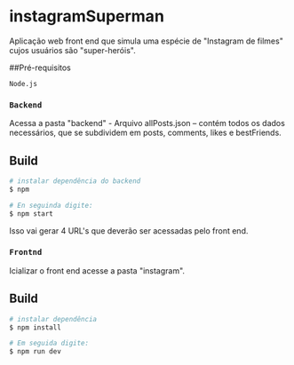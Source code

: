 # instagramSuperman

Aplicação web front end que simula uma espécie de "Instagram de filmes" cujos usuários são "super-heróis".

##Pré-requisitos

 `Node.js`

### `Backend`

Acessa a pasta "backend" - Arquivo allPosts.json – contém todos os dados necessários, que se subdividem em posts, comments, likes e bestFriends.

## Build

```bash
# instalar dependência do backend
$ npm

# En seguinda digite:
$ npm start
```

Isso vai gerar 4 URL's que deverão ser acessadas pelo front end.


### `Frontnd`

Icializar o front end acesse a pasta "instagram".

## Build

```bash
# instalar dependência
$ npm install

# Em seguida digite:
$ npm run dev

